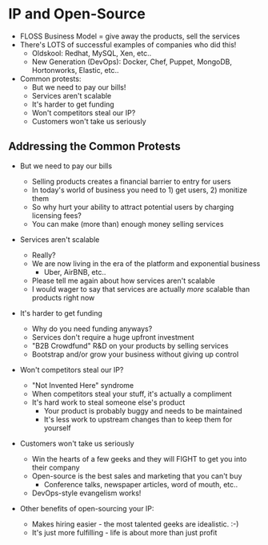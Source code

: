 # IP and Open-Source

* FLOSS Business Model = give away the products, sell the services
* There's LOTS of successful examples of companies who did this!
  * Oldskool: Redhat, MySQL, Xen, etc..
  * New Generation (DevOps): Docker, Chef, Puppet, MongoDB, Hortonworks, Elastic, etc..
* Common protests:
  * But we need to pay our bills!
  * Services aren't scalable
  * It's harder to get funding
  * Won't competitors steal our IP?
  * Customers won't take us seriously

## Addressing the Common Protests

* But we need to pay our bills
  * Selling products creates a financial barrier to entry for users
  * In today's world of business you need to 1) get users, 2) monitize them
  * So why hurt your ability to attract potential users by charging licensing fees?
  * You can make (more than) enough money selling services

* Services aren't scalable
  * Really?
  * We are now living in the era of the platform and exponential business
    * Uber, AirBNB, etc..
  * Please tell me again about how services aren't scalable
  * I would wager to say that services are actually *more* scalable than products right now

* It's harder to get funding
  * Why do you need funding anyways?
  * Services don't require a huge upfront investment
  * "B2B Crowdfund" R&D on your products by selling services
  * Bootstrap and/or grow your business without giving up control
  
* Won't competitors steal our IP?
  * "Not Invented Here" syndrome
  * When competitors steal your stuff, it's actually a compliment
  * It's hard work to steal someone else's product
    * Your product is probably buggy and needs to be maintained
    * It's less work to upstream changes than to keep them for yourself
    
* Customers won't take us seriously
  * Win the hearts of a few geeks and they will FIGHT to get you into their company
  * Open-source is the best sales and marketing that you can't buy
    * Conference talks, newspaper articles, word of mouth, etc..
  * DevOps-style evangelism works!

* Other benefits of open-sourcing your IP:
  * Makes hiring easier - the most talented geeks are idealistic.  :-)
  * It's just more fulfilling - life is about more than just profit
  
  
